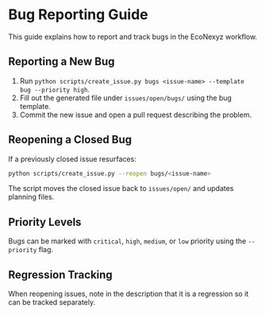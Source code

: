 # Bug Reporting Guide

This guide explains how to report and track bugs in the EcoNexyz workflow.

## Reporting a New Bug

1. Run `python scripts/create_issue.py bugs <issue-name> --template bug --priority high`.
2. Fill out the generated file under `issues/open/bugs/` using the bug template.
3. Commit the new issue and open a pull request describing the problem.

## Reopening a Closed Bug

If a previously closed issue resurfaces:

```bash
python scripts/create_issue.py --reopen bugs/<issue-name>
```

The script moves the closed issue back to `issues/open/` and updates planning files.

## Priority Levels

Bugs can be marked with `critical`, `high`, `medium`, or `low` priority using the `--priority` flag.

## Regression Tracking

When reopening issues, note in the description that it is a regression so it can be tracked separately.
